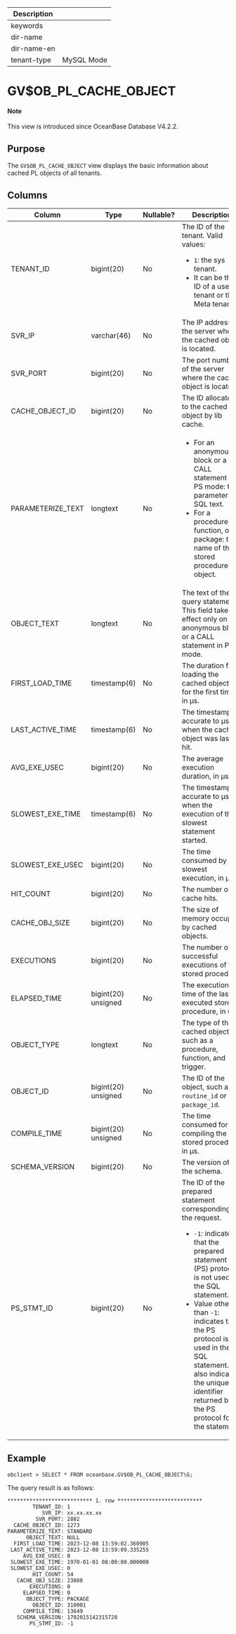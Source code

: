 | Description ||
|---|---|
| keywords ||
| dir-name ||
| dir-name-en ||
| tenant-type | MySQL Mode |

# GV$OB_PL_CACHE_OBJECT

<main id="notice" type='explain'>
  <h4>Note</h4>
  <p>This view is introduced since OceanBase Database V4.2.2. </p>
</main>

## Purpose

The `GV$OB_PL_CACHE_OBJECT` view displays the basic information about cached PL objects of all tenants. 

## Columns

| **Column** | **Type** | **Nullable?** | **Description** |
| ---- | ---- | ---- | ---- |
| TENANT_ID | bigint(20) | No | The ID of the tenant. Valid values:<ul><li>`1`: the sys tenant.  </li><li>It can be the ID of a user tenant or the Meta tenant. </li></ul> |
| SVR_IP | varchar(46) | No | The IP address of the server where the cached object is located. |
| SVR_PORT | bigint(20) | No | The port number of the server where the cached object is located. |
| CACHE_OBJECT_ID | bigint(20) | No | The ID allocated to the cached object by lib cache. |
| PARAMETERIZE_TEXT | longtext | No | <ul><li>For an anonymous block or a CALL statement in PS mode: the parameterized SQL text.  </li><li>For a procedure, function, or package: the name of the stored procedure object. </li></ul> |
| OBJECT_TEXT | longtext | No | The text of the query statement. This field takes effect only on an anonymous block or a CALL statement in PS mode. |
| FIRST_LOAD_TIME | timestamp(6) | No | The duration for loading the cached objects for the first time, in μs. |
| LAST_ACTIVE_TIME | timestamp(6) | No | The timestamp, accurate to μs, when the cached object was last hit. |
| AVG_EXE_USEC | bigint(20) | No | The average execution duration, in μs. |
| SLOWEST_EXE_TIME | timestamp(6) | No | The timestamp, accurate to μs, when the execution of the slowest statement started. |
| SLOWEST_EXE_USEC | bigint(20) | No | The time consumed by the slowest execution, in μs. |
| HIT_COUNT | bigint(20) | No | The number of cache hits. |
| CACHE_OBJ_SIZE | bigint(20) | No | The size of memory occupied by cached objects. |
| EXECUTIONS | bigint(20) | No | The number of successful executions of the stored procedure. |
| ELAPSED_TIME | bigint(20) unsigned | No | The execution time of the last executed stored procedure, in us. |
| OBJECT_TYPE | longtext | No | The type of the cached object, such as a procedure, function, and trigger. |
| OBJECT_ID | bigint(20) unsigned | No | The ID of the object, such as `routine_id` or `package_id`. |
| COMPILE_TIME | bigint(20) unsigned | No | The time consumed for compiling the stored procedure, in μs. |
| SCHEMA_VERSION | bigint(20) | No | The version of the schema. |
| PS_STMT_ID | bigint(20) | No | The ID of the prepared statement corresponding to the request.<ul><li>`-1`: indicates that the prepared statement (PS) protocol is not used in the SQL statement.  </li><li>Value other than `-1`: indicates that the PS protocol is used in the SQL statement. It also indicates the unique identifier returned by the PS protocol for the statement. |

## Example

```shell
obclient > SELECT * FROM oceanbase.GV$OB_PL_CACHE_OBJECT\G;
```

The query result is as follows:

```shell
*************************** 1. row ***************************
        TENANT_ID: 1
           SVR_IP: xx.xx.xx.xx
         SVR_PORT: 2882
  CACHE_OBJECT_ID: 1273
PARAMETERIZE_TEXT: STANDARD
      OBJECT_TEXT: NULL
  FIRST_LOAD_TIME: 2023-12-08 13:59:02.360905
 LAST_ACTIVE_TIME: 2023-12-08 13:59:09.335255
     AVG_EXE_USEC: 0
 SLOWEST_EXE_TIME: 1970-01-01 08:00:00.000000
 SLOWEST_EXE_USEC: 0
        HIT_COUNT: 54
   CACHE_OBJ_SIZE: 23808
       EXECUTIONS: 0
     ELAPSED_TIME: 0
      OBJECT_TYPE: PACKAGE
        OBJECT_ID: 310001
     COMPILE_TIME: 13649
   SCHEMA_VERSION: 1702015142315728
       PS_STMT_ID: -1
```
